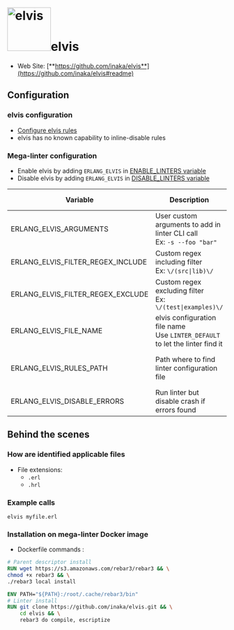 <!-- markdownlint-disable MD033 MD041 -->
<!-- Generated by .automation/build.py, please do not update manually -->
# <a href="https://github.com/inaka/elvis" target="blank" title="Visit linter Web Site"><img src="http://www.reactiongifs.com/wp-content/uploads/2013/01/elvis-dance.gif" alt="elvis" height="100px"></a>elvis

- Web Site: [**https://github.com/inaka/elvis**](https://github.com/inaka/elvis#readme)

## Configuration

### elvis configuration

- [Configure elvis rules](https://github.com/inaka/elvis/blob/master/README.md#configuration)
- elvis has no known capability to inline-disable rules

### Mega-linter configuration

- Enable elvis by adding `ERLANG_ELVIS` in [ENABLE_LINTERS variable](https://github.com/nvuillam/mega-linter#activation-and-deactivation)
- Disable elvis by adding `ERLANG_ELVIS` in [DISABLE_LINTERS variable](https://github.com/nvuillam/mega-linter#activation-and-deactivation)

| Variable | Description | Default value |
| ----------------- | -------------- | -------------- |
| ERLANG_ELVIS_ARGUMENTS | User custom arguments to add in linter CLI call<br/>Ex: `-s --foo "bar"` |  |
| ERLANG_ELVIS_FILTER_REGEX_INCLUDE | Custom regex including filter<br/>Ex: `\/(src\|lib)\/` | Include every file |
| ERLANG_ELVIS_FILTER_REGEX_EXCLUDE | Custom regex excluding filter<br/>Ex: `\/(test\|examples)\/` | Exclude no file |
| ERLANG_ELVIS_FILE_NAME | elvis configuration file name</br>Use `LINTER_DEFAULT` to let the linter find it | `elvis.config` |
| ERLANG_ELVIS_RULES_PATH | Path where to find linter configuration file | Workspace folder, then Mega-Linter default rules |
| ERLANG_ELVIS_DISABLE_ERRORS | Run linter but disable crash if errors found | `false` |

## Behind the scenes

### How are identified applicable files

- File extensions:
  - `.erl`
  - `.hrl`


### Example calls

```shell
elvis myfile.erl
```


### Installation on mega-linter Docker image

- Dockerfile commands :
```dockerfile
# Parent descriptor install
RUN wget https://s3.amazonaws.com/rebar3/rebar3 && \
chmod +x rebar3 && \
./rebar3 local install

ENV PATH="${PATH}:/root/.cache/rebar3/bin"
# Linter install
RUN git clone https://github.com/inaka/elvis.git && \
    cd elvis && \
    rebar3 do compile, escriptize
```

